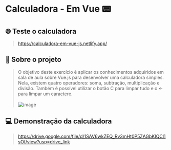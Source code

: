 # Calculadora - Em Vue 📟

## 🌐 Teste o calculadora
> https://calculadora-em-vue-js.netlify.app/

## 📜 Sobre o projeto 
> O objetivo deste exercício é aplicar os conhecimentos adquiridos em sala de aula sobre Vue.js para desenvolver uma calculadora simples. Nela, existem quatro operadores: soma, subtração, multiplicação e divisão. Também é possível utilizar o botão C para limpar tudo e o <- para limpar um  caractere. <br /><br />
> ![image](https://github.com/luizfelipesoarees/Calculadora/assets/141787273/cf7994bc-2673-496a-ab2c-524298adf4e2)


## 💻 Demonstração da calculadora
> https://drive.google.com/file/d/1SAV6wkZEQ_Rv3mHt0P5ZAGbKIQCl1sOf/view?usp=drive_link
